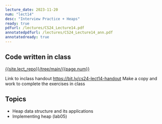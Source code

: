 ```yaml
---
lecture_date: 2023-11-20
num: "lect14"
desc: "Interview Practice + Heaps"
ready: true
pdfurl: /lectures/CS24_Lecture14.pdf
annotatedpdfurl: /lectures/CS24_Lecture14_ann.pdf
annotatedready: true
---
```


## Code written in class

[{{site.lect_repo}}/tree/main/{{page.num}}]({{site.lect_repo}}/tree/main/{{page.num}})

Link to inclass handout <https://bit.ly/cs24-lect14-handout>
Make a copy and work to complete the exercises in class

## Topics
* Heap data structure and its applications
* Implementing heap (lab05)